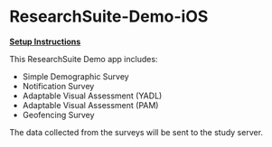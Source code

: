 # ResearchSuite-Demo-iOS

**[Setup Instructions](https://github.com/ResearchSuite/Docs/blob/master/Info%205555%20ResearchSuite%20Demo%20iOS%20Setup.pdf)**

This ResearchSuite Demo app includes:
* Simple Demographic Survey
* Notification Survey
* Adaptable Visual Assessment (YADL)
* Adaptable Visual Assessment (PAM)
* Geofencing Survey

The data collected from the surveys will be sent to the study server.

